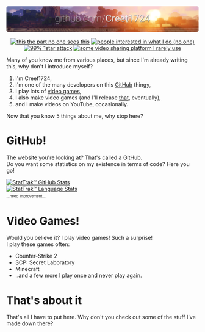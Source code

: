 <picture>
  <source media="(prefers-color-scheme: dark)" srcset="https://github.com/Creet1724/Creet1724/blob/main/banner-night.png?raw=true">
  <img src="https://github.com/Creet1724/Creet1724/blob/main/banner-day.png?raw=true">
</picture>
<div align=center>

[![this the part no one sees this](https://komarev.com/ghpvc/?username=Creet1724&style=for-the-badge)](#) [![people interested in what I do (no one)](https://img.shields.io/github/followers/Creet1724?style=for-the-badge)](#) [![99% 1star attack](https://img.shields.io/github/stars/Creet1724?style=for-the-badge)](#) [![some video sharing platform I rarely use](https://img.shields.io/youtube/channel/subscribers/UC_Mhs9jh-MQI40K6MbkEO5Q?style=for-the-badge&label=YouTube
)](https://youtube.com/@Creet1724)


</div>

Many of you know me from various places, but since I'm already writing this, why don't I introduce myself?

1. I'm Creet1724,
2. I'm one of the many developers on this [GitHub](#github) thingy,
3. I play lots of [video games](#video-games),
5. I also make video games (and I'll release [that](https://scppugame.com/), eventually),
6. and I make videos on YouTube, occasionally.

Now that you know 5 things about me, why stop here?

# GitHub!
The website you're looking at? That's called a GitHub.  
Do you want some statistics on my existence in terms of code? Here you go!

[![StatTrak™ GitHub Stats](https://github-readme-stats.vercel.app/api?username=Creet1724&show_icons=true&theme=transparent)](#)  
[![StatTrak™ Language Stats](https://github-readme-stats.vercel.app/api/top-langs/?username=Creet1724&theme=transparent)](#)  
<sup><sub>...need improvement...</sub></sup>

# Video Games!
Would you believe it? I play video games! Such a surprise!  
I play these games often:
- Counter-Strike 2
- SCP: Secret Laboratory
- Minecraft
- ..and a few more I play once and never play again. 

# That's about it
That's all I have to put here. Why don't you check out some of the stuff I've made down there?

<!--why are you here?-->
